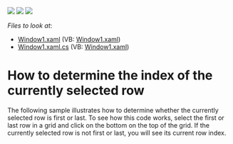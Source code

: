 <!-- default badges list -->
![](https://img.shields.io/endpoint?url=https://codecentral.devexpress.com/api/v1/VersionRange/128649792/22.2.2%2B)
[![](https://img.shields.io/badge/Open_in_DevExpress_Support_Center-FF7200?style=flat-square&logo=DevExpress&logoColor=white)](https://supportcenter.devexpress.com/ticket/details/E511)
[![](https://img.shields.io/badge/📖_How_to_use_DevExpress_Examples-e9f6fc?style=flat-square)](https://docs.devexpress.com/GeneralInformation/403183)
<!-- default badges end -->
<!-- default file list -->
*Files to look at*:

* [Window1.xaml](./CS/Window1.xaml) (VB: [Window1.xaml](./VB/Window1.xaml))
* [Window1.xaml.cs](./CS/Window1.xaml.cs) (VB: [Window1.xaml](./VB/Window1.xaml))
<!-- default file list end -->
# How to determine the index of the currently selected row


<p>The following sample illustrates how to determine whether the currently selected row is first or last. To see how this code works, select the first or last row in a grid and click on the bottom on the top of the grid. If the currently selected row is not first or last, you will see its current row index.</p>

<br/>


